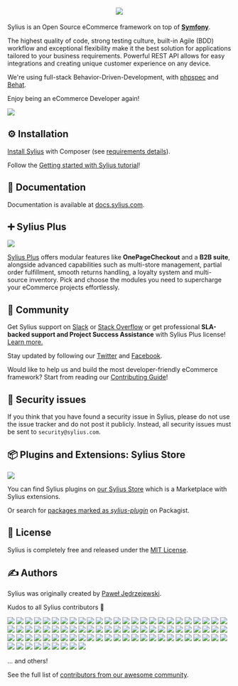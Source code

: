 <h1 align="center">
    <a href="https://sylius.com/github-readme/link/" target="_blank">
        <img src="https://sylius.com/assets/github-readme.png?syliuscon24" />
    </a>
</h1>

Sylius is an Open Source eCommerce framework on top of [**Symfony**](https://symfony.com). 

The highest quality of code, strong testing culture, built-in Agile (BDD) workflow and exceptional flexibility make it the best solution for applications tailored to your business requirements. 
Powerful REST API allows for easy integrations and creating unique customer experience on any device.

We're using full-stack Behavior-Driven-Development, with [phpspec](https://phpspec.net) and [Behat](https://behat.org).

Enjoy being an eCommerce Developer again!

<img src="https://sylius.com/assets/readme/readme-main.png" />

⚙️ Installation
--------------

[Install Sylius](https://docs.sylius.com/en/latest/book/installation/installation.html) with Composer (see [requirements details](https://docs.sylius.com/en/latest/book/installation/requirements.html)).

Follow the [Getting started with Sylius tutorial](https://docs.sylius.com/en/latest/getting-started-with-sylius/index.html)!

📖 Documentation
----------------
 
Documentation is available at [docs.sylius.com](https://docs.sylius.com).

➕ Sylius Plus
--------------

<a href="https://sylius.com/plus/" target="_blank">
    <img src="https://sylius.com/assets/readme/readme-plus.png" />
</a>

[Sylius Plus](https://sylius.com/plus/) offers modular features like **OnePageCheckout** and a **B2B suite**, alongside advanced capabilities such as 
multi-store management, partial order fulfillment, smooth returns handling, a loyalty system and multi-source inventory. 
Pick and choose the modules you need to supercharge your eCommerce projects effortlessly.

🤝 Community
------------

Get Sylius support on [Slack](https://sylius.com/slack) or [Stack Overflow](https://stackoverflow.com/questions/tagged/sylius)
or get professional **SLA-backed support and Project Success Assistance** with Sylius Plus license! [Learn more.](https://sylius.com/plus/)

Stay updated by following our [Twitter](https://twitter.com/Sylius) and [Facebook](https://www.facebook.com/SyliusEcommerce/).

Would like to help us and build the most developer-friendly eCommerce framework? Start from reading our [Contributing Guide](https://docs.sylius.com/en/latest/book/index.html#contributing)!

👮 Security issues
------------------

If you think that you have found a security issue in Sylius, please do not use the issue tracker and do not post it publicly. 
Instead, all security issues must be sent to `security@sylius.com`.

📦 Plugins and Extensions: Sylius Store
---------------------------------------

<a href="https://store.sylius.com/" target="_blank">
    <img src="https://sylius.com/assets/readme/readme-store.png" />
</a>
   
You can find Sylius plugins on [our Sylius Store](https://sylius.com/plugins/) which is a Marketplace with Sylius extensions. 

Or search for [packages marked as *sylius-plugin*](https://packagist.org/explore/?type=sylius-plugin) on Packagist.

📃 License
----------

Sylius is completely free and released under the [MIT License](https://github.com/Sylius/Sylius/blob/master/LICENSE).

✍️ Authors
---------

Sylius was originally created by [Paweł Jędrzejewski](https://pjedrzejewski.com).

Kudos to all Sylius contributors 🙏

[![](https://github.com/pamil.png?size=40)](https://github.com/pamil)
[![](https://github.com/pjedrzejewski.png?size=40)](https://github.com/pjedrzejewski)
[![](https://github.com/Zales0123.png?size=40)](https://github.com/Zales0123)
[![](https://github.com/GSadee.png?size=40)](https://github.com/GSadee)
[![](https://github.com/lchrusciel.png?size=40)](https://github.com/lchrusciel)
[![](https://github.com/CoderMaggie.png?size=40)](https://github.com/CoderMaggie)
[![](https://github.com/Arminek.png?size=40)](https://github.com/Arminek)
[![](https://github.com/tuka217.png?size=40)](https://github.com/tuka217)
[![](https://github.com/NoResponseMate.png?size=40)](https://github.com/NoResponseMate)
[![](https://github.com/stloyd.png?size=40)](https://github.com/stloyd)
[![](https://github.com/umpirsky.png?size=40)](https://github.com/umpirsky)
[![](https://github.com/winzou.png?size=40)](https://github.com/winzou)
[![](https://github.com/Tomanhez.png?size=40)](https://github.com/Tomanhez)
[![](https://github.com/michalmarcinkowski.png?size=40)](https://github.com/michalmarcinkowski)
[![](https://github.com/AdamKasp.png?size=40)](https://github.com/AdamKasp)
[![](https://github.com/arnolanglade.png?size=40)](https://github.com/arnolanglade)
[![](https://github.com/jjanvier.png?size=40)](https://github.com/jjanvier)
[![](https://github.com/kayue.png?size=40)](https://github.com/kayue)
[![](https://github.com/stefandoorn.png?size=40)](https://github.com/stefandoorn)
[![](https://github.com/piotrantosik.png?size=40)](https://github.com/piotrantosik)
[![](https://github.com/Richtermeister.png?size=40)](https://github.com/Richtermeister)
[![](https://github.com/kulczy.png?size=40)](https://github.com/kulczy)
[![](https://github.com/koemeet.png?size=40)](https://github.com/koemeet)
[![](https://github.com/oallain.png?size=40)](https://github.com/oallain)
[![](https://github.com/loic425.png?size=40)](https://github.com/loic425)
[![](https://github.com/bendavies.png?size=40)](https://github.com/bendavies)
[![](https://github.com/aramalipoor.png?size=40)](https://github.com/aramalipoor)
[![](https://github.com/amenophis.png?size=40)](https://github.com/amenophis)
[![](https://github.com/loicmobizel.png?size=40)](https://github.com/loicmobizel)
[![](https://github.com/mamazu.png?size=40)](https://github.com/mamazu)
[![](https://github.com/loevgaard.png?size=40)](https://github.com/loevgaard)
[![](https://github.com/makasim.png?size=40)](https://github.com/makasim)
[![](https://github.com/gperdomor.png?size=40)](https://github.com/gperdomor)
[![](https://github.com/arti0090.png?size=40)](https://github.com/arti0090)
[![](https://github.com/liverbool.png?size=40)](https://github.com/liverbool)
[![](https://github.com/mmenozzi.png?size=40)](https://github.com/mmenozzi)
[![](https://github.com/psyray.png?size=40)](https://github.com/psyray)
[![](https://github.com/mbabker.png?size=40)](https://github.com/mbabker)
[![](https://github.com/peteward.png?size=40)](https://github.com/peteward)
[![](https://github.com/adamelso.png?size=40)](https://github.com/adamelso)
[![](https://github.com/igormukhingmailcom.png?size=40)](https://github.com/igormukhingmailcom)
[![](https://github.com/antonioperic.png?size=40)](https://github.com/antonioperic)
[![](https://github.com/elliot.png?size=40)](https://github.com/elliot)
[![](https://github.com/agounaris.png?size=40)](https://github.com/agounaris)
[![](https://github.com/Prometee.png?size=40)](https://github.com/Prometee)
[![](https://github.com/l3l0.png?size=40)](https://github.com/l3l0)
[![](https://github.com/inssein.png?size=40)](https://github.com/inssein)
[![](https://github.com/loevstroem.png?size=40)](https://github.com/loevstroem)
[![](https://github.com/pborreli.png?size=40)](https://github.com/pborreli)
[![](https://github.com/gorkalaucirica.png?size=40)](https://github.com/gorkalaucirica)
[![](https://github.com/gabiudrescu.png?size=40)](https://github.com/gabiudrescu)
[![](https://github.com/cordoval.png?size=40)](https://github.com/cordoval)
[![](https://github.com/EmiiKhaos.png?size=40)](https://github.com/EmiiKhaos)
[![](https://github.com/venyii.png?size=40)](https://github.com/venyii)
[![](https://github.com/nakashu.png?size=40)](https://github.com/nakashu)
[![](https://github.com/LucaGallinari.png?size=40)](https://github.com/LucaGallinari)
[![](https://github.com/vvasiloi.png?size=40)](https://github.com/vvasiloi)
[![](https://github.com/teohhanhui.png?size=40)](https://github.com/teohhanhui)
[![](https://github.com/jacquesbh.png?size=40)](https://github.com/jacquesbh)
[![](https://github.com/diimpp.png?size=40)](https://github.com/diimpp)
[![](https://github.com/sweoggy.png?size=40)](https://github.com/sweoggy)
[![](https://github.com/bartoszpietrzak1994.png?size=40)](https://github.com/bartoszpietrzak1994)
[![](https://github.com/psihius.png?size=40)](https://github.com/psihius)
[![](https://github.com/okwinza.png?size=40)](https://github.com/okwinza)
[![](https://github.com/bitbager.png?size=40)](https://github.com/bitbager)
[![](https://github.com/alcaeus.png?size=40)](https://github.com/alcaeus)
[![](https://github.com/ahmadrabie.png?size=40)](https://github.com/ahmadrabie)
[![](https://github.com/coudenysj.png?size=40)](https://github.com/coudenysj)
[![](https://github.com/mykehsd.png?size=40)](https://github.com/mykehsd)
[![](https://github.com/gonzalovilaseca.png?size=40)](https://github.com/gonzalovilaseca)
[![](https://github.com/4c0n.png?size=40)](https://github.com/4c0n)
[![](https://github.com/tvlooy.png?size=40)](https://github.com/tvlooy)
[![](https://github.com/dantleech.png?size=40)](https://github.com/dantleech)
[![](https://github.com/cdaguerre.png?size=40)](https://github.com/cdaguerre)
[![](https://github.com/Strontium-90.png?size=40)](https://github.com/Strontium-90)
[![](https://github.com/JaisDK.png?size=40)](https://github.com/JaisDK)
[![](https://github.com/pix-art.png?size=40)](https://github.com/pix-art)
[![](https://github.com/dunglas.png?size=40)](https://github.com/dunglas)
[![](https://github.com/SirDomin.png?size=40)](https://github.com/SirDomin)
[![](https://github.com/peterukena.png?size=40)](https://github.com/peterukena)
[![](https://github.com/tchapi.png?size=40)](https://github.com/tchapi)
[![](https://github.com/laurent35240.png?size=40)](https://github.com/laurent35240)
[![](https://github.com/jdeveloper.png?size=40)](https://github.com/jdeveloper)
[![](https://github.com/TomasVotruba.png?size=40)](https://github.com/TomasVotruba)

... and others!


See the full list of [contributors from our awesome community](https://github.com/Sylius/Sylius/contributors).
